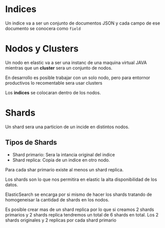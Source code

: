 # Indices

Un indice va a ser un conjunto de documentos JSON y cada campo de ese documento se conocera como `field`

# Nodos y Clusters

Un nodo en elastic va a ser una instanc de una maquina virtual JAVA mientras que un **cluster** sera un conjunto
de nodos.

En desarrollo es posible trabajar con un solo nodo, pero para entornor productivos lo recomentable sera usar
clusters

Los **indices** se colocaran dentro de los nodos.

# Shards

Un shard sera una particion de un incide en distintos nodos.

## Tipos de Shards

- Shard primario: Sera la intancia original del indice
- Shard replica: Copia de un indice en otro nodo.

Para cada shar primario existe al menos un shard replica.

Los shards son lo que nos permitira en elastic la alta disponibilidad de los datos.

ElasticSearch se encarga por si mismo de hacer los shards tratando de homogeneisar la cantidad de shards en los nodos.

Es posible crear mas de un shard replica por lo que si creamos 2 shards primarios y 2 shards replica tendremos un total de 6 shards
en total. Los 2 shards originales y 2 replicas por cada shard primario
